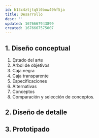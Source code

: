 ```yaml
---
id: h13c4ztjtq5l0bow49hf5ja
title: Desarrollo
desc: ''
updated: 1676667943899
created: 1676667575007
---
```


## 1. Diseño conceptual
1. Estado del arte
2. Árbol de objetivos
3. Caja negra
4. Caja transparente
5. Especificaciones
6. Alternativas
7. Conceptos
8. Comparación y selección de conceptos.

## 2. Diseño de detalle


## 3. Prototipado